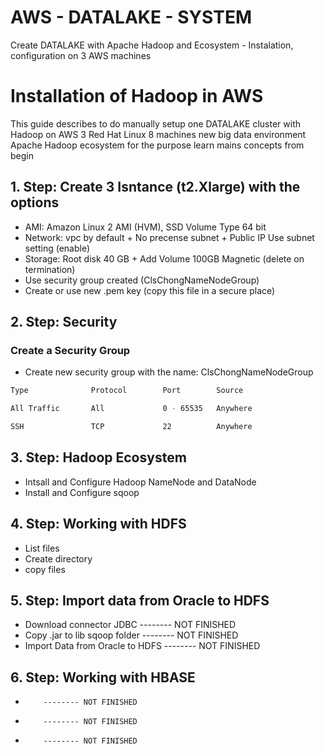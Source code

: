 # AWS - DATALAKE - SYSTEM
Create DATALAKE with Apache Hadoop and Ecosystem - Instalation, configuration on 3 AWS machines


# Installation of Hadoop in AWS
This guide describes to do manually setup one DATALAKE cluster with Hadoop on AWS 3 Red Hat Linux 8 machines new big data environment Apache Hadoop ecosystem for the purpose learn mains concepts from begin 


## 1. Step: Create 3 Isntance (t2.Xlarge) with the options
* AMI: Amazon Linux 2 AMI (HVM), SSD Volume Type 64 bit
* Network: vpc by default + No precense subnet + Public IP Use subnet  setting (enable)
* Storage: Root disk 40 GB + Add Volume 100GB Magnetic (delete on termination)
* Use security group created (ClsChongNameNodeGroup)
* Create or use new .pem key (copy this file in a secure place)

## 2. Step: Security

### Create a Security Group

* Create new security group with the name: ClsChongNameNodeGroup
```bash
Type              Protocol        Port        Source

All Traffic       All             0 - 65535   Anywhere   

SSH               TCP             22          Anywhere
```

## 3. Step: Hadoop Ecosystem
  * Intsall and Configure Hadoop NameNode and DataNode
  * Install and Configure sqoop     
  
## 4. Step: Working with HDFS
  * List files 
  * Create directory
  * copy files 
  
## 5. Step: Import data from Oracle to HDFS
  * Download connector JDBC         -------- NOT FINISHED
  * Copy .jar to lib sqoop folder   -------- NOT FINISHED
  * Import Data from Oracle to HDFS -------- NOT FINISHED
  
## 6. Step: Working with HBASE
  *         -------- NOT FINISHED
  *         -------- NOT FINISHED
  *         -------- NOT FINISHED

